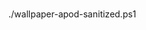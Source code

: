 #

./wallpaper-apod-sanitized.ps1 <govAPIKey> <true or false of attempt to get High Definition image>
